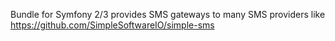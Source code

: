 Bundle for Symfony 2/3 provides SMS gateways to many SMS providers like https://github.com/SimpleSoftwareIO/simple-sms